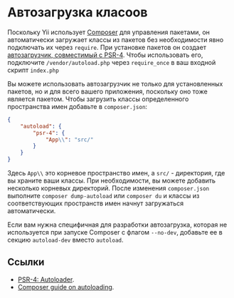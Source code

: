 # Автозагрузка класоов

Поскольку Yii использует [Composer](https://getcomposer.org) для управления пакетами, он автоматически загружает классы из пакетов без необходимости явно подключать их через `require`.
При установке пакетов он создает [автозагрузчик, совместимый с PSR-4](https://www.php-fig.org/psr/psr-4/).
Чтобы использовать его, подключите `/vendor/autoload.php` через `require_once` в ваш входной скрипт `index.php`

Вы можете использовать автозагрузчик не только для установленных пакетов, но и для всего вашего приложения, поскольку оно тоже является пакетом. Чтобы загрузить классы определенного пространства имен добавьте в `composer.json`:

```json
{
    "autoload": {
        "psr-4": {
            "App\\": "src/"
        }
    }
}
```

Здесь `App\\` это корневое пространство имен, а `src/` - директория, где вы храните ваши классы. При необходимости, вы можете добавить несколько корневых директорий. После изменения `composer.json` выполните `composer dump-autoload` или `composer du` и классы из соответствующих пространств имен начнут загружаться автоматически.

Если вам нужна специфичная для разработки автозагрузка, которая не используется при запуске Composer с флагом `--no-dev`, добавьте ее в секцию `autoload-dev` вместо `autoload`.

## Ссылки

- [PSR-4: Autoloader](https://www.php-fig.org/psr/psr-4/).
- [Composer guide on autoloading](https://getcomposer.org/doc/01-basic-usage.md#autoloading).
